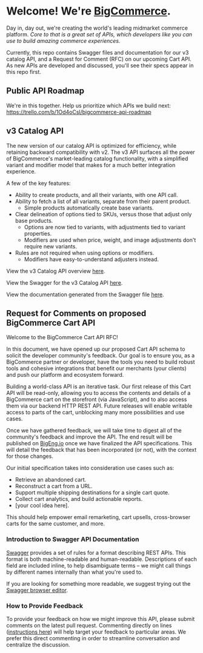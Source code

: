 # Welcome! We're [BigCommerce](https://www.bigcommerce.com).

Day in, day out, we're creating the world's leading midmarket commerce platform. _Core to that is a great set of APIs, which developers like you can use to build amazing commerce experiences._ 

Currently, this repo contains Swagger files and documentation for our v3 catalog API, and a Request for Comment (RFC) on our upcoming Cart API. As new APIs are developed and discussed, you'll see their specs appear in this repo first.

## Public API Roadmap

We're in this together. Help us prioritize which APIs we build next: 
https://trello.com/b/1Od4oCsl/bigcommerce-api-roadmap

## v3 Catalog API

The new version of our catalog API is optimized for efficiency, while retaining backward compatibility with v2. The v3 API surfaces all the power of BigCommerce's market-leading catalog functionality, with a simplified variant and modifier model that makes for a much better integration experience. 

A few of the key features:

- Ability to create products, and all their variants, with one API call.
- Ability to fetch a list of all variants, separate from their parent product.
  - Simple products automatically create base variants.
- Clear delineation of options tied to SKUs, versus those that adjust only base products.
  - Options are now tied to variants, with adjustments tied to variant properties.
  - Modifiers are used when price, weight, and image adjustments don't require new variants.
- Rules are not required when using options or modifiers.
  - Modifiers have easy-to-understand adjusters instead.

View the v3 Catalog API overview [here](./docs/v3-catalog.md).

View the Swagger for the v3 Catalog API [here](https://raw.githubusercontent.com/bigcommerce/api/master/swagger/v3-api.yaml).

View the documentation generated from the Swagger file [here](http://editor.swagger.io/#/?import=https://raw.githubusercontent.com/bigcommerce/api/master/swagger/v3-api.yaml).

## Request for Comments on proposed BigCommerce Cart API

Welcome to the BigCommerce Cart API RFC!

In this document, we have opened up our proposed Cart API schema to solicit the developer community's feedback. Our goal is to ensure you, as a BigCommerce partner or developer, have the tools you need to build robust tools and cohesive integrations that benefit our merchants (your clients) and push our platform and ecosystem forward.

Building a world-class API is an iterative task. Our first release of this Cart API will be read-only, allowing you to access the contents and details of a BigCommerce cart on the storefront (via JavaScript), and to also access them via our backend HTTP REST API. Future releases will enable writable access to parts of the cart, unblocking many more possibilities and use cases.

Once we have gathered feedback, we will take time to digest all of the community's feedback and improve the API. The end result will be published on [BigEng.io](http://bigeng.io) once we have finalized the API specifications. This will detail the feedback that has been incorporated (or not), with the context for those changes.

Our initial specification takes into consideration use cases such as:

- Retrieve an abandoned cart.
- Reconstruct a cart from a URL.
- Support multiple shipping destinations for a single cart quote.
- Collect cart analytics, and build actionable reports.
- [your cool idea here].

This should help empower email remarketing, cart upsells, cross-browser carts for the same customer, and more.

### Introduction to Swagger API Documentation

[Swagger](http://swagger.io/) provides a set of rules for a format describing REST APIs. This format is both machine-readable and human-readable. Descriptions of each field are included inline, to help disambiguate terms – we might call things by different names internally than what you're used to.

If you are looking for something more readable, we suggest trying out the [Swagger browser editor](https://editor.swagger.io/#/?import=https://raw.githubusercontent.com/bigcommerce/api/master/swagger/checkout-draft.yaml).

### How to Provide Feedback

To provide your feedback on how we might improve this API, please submit comments on the latest pull request. Commenting directly on lines ([instructions here](https://developer.github.com/guides/working-with-comments/#pull-request-comments-on-a-line)) will help target your feedback to particular areas. We prefer this direct commenting in order to streamline conversation and centralize the discussion.

